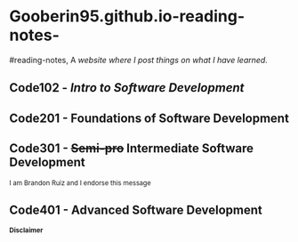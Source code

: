 # Gooberin95.github.io-reading-notes-
#reading-notes, A *website where I post things on what I have learned.*
## Code102 - *Intro to Software Development*
## Code201 - Foundations of Software Development
## Code301 - ~~Semi-pro~~ Intermediate Software Development
<sub>I am Brandon Ruiz and I endorse this message</sub>
## Code401 - Advanced Software Development
<sup>**Disclaimer**</sup>

